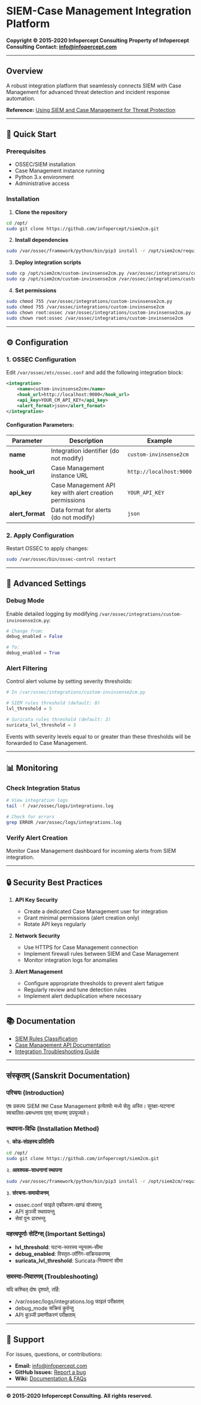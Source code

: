 # SIEM-Case Management Integration Platform

**Copyright © 2015-2020 Infopercept Consulting**
**Property of Infopercept Consulting**
**Contact: info@infopercept.com**

---

## Overview

A robust integration platform that seamlessly connects SIEM with Case Management for advanced threat detection and incident response automation.

**Reference:** [Using SIEM and Case Management for Threat Protection](https://wazuh.com/blog/using-wazuh-and-thehive-for-threat-protection-and-incident-response/)

---

## 🚀 Quick Start

### Prerequisites
- OSSEC/SIEM installation
- Case Management instance running
- Python 3.x environment
- Administrative access

### Installation

1. **Clone the repository**
```bash
cd /opt/
sudo git clone https://github.com/infopercept/siem2cm.git
```

2. **Install dependencies**
```bash
sudo /var/ossec/framework/python/bin/pip3 install -r /opt/siem2cm/requirements.txt
```

3. **Deploy integration scripts**
```bash
sudo cp /opt/siem2cm/custom-invinsense2cm.py /var/ossec/integrations/custom-invinsense2cm.py
sudo cp /opt/siem2cm/custom-invinsense2cm /var/ossec/integrations/custom-invinsense2cm
```

4. **Set permissions**
```bash
sudo chmod 755 /var/ossec/integrations/custom-invinsense2cm.py
sudo chmod 755 /var/ossec/integrations/custom-invinsense2cm
sudo chown root:ossec /var/ossec/integrations/custom-invinsense2cm.py
sudo chown root:ossec /var/ossec/integrations/custom-invinsense2cm
```

---

## ⚙️ Configuration

### 1. OSSEC Configuration

Edit `/var/ossec/etc/ossec.conf` and add the following integration block:

```xml
<integration>
    <name>custom-invinsense2cm</name>
    <hook_url>http://localhost:9000</hook_url>
    <api_key>YOUR_CM_API_KEY</api_key>
    <alert_format>json</alert_format>
</integration>
```

#### Configuration Parameters:

| Parameter | Description | Example |
|-----------|-------------|---------|
| **name** | Integration identifier (do not modify) | `custom-invinsense2cm` |
| **hook_url** | Case Management instance URL | `http://localhost:9000` |
| **api_key** | Case Management API key with alert creation permissions | `YOUR_API_KEY` |
| **alert_format** | Data format for alerts (do not modify) | `json` |

### 2. Apply Configuration

Restart OSSEC to apply changes:
```bash
sudo /var/ossec/bin/ossec-control restart
```

---

## 🔧 Advanced Settings

### Debug Mode

Enable detailed logging by modifying `/var/ossec/integrations/custom-invinsense2cm.py`:

```python
# Change from:
debug_enabled = False

# To:
debug_enabled = True
```

### Alert Filtering

Control alert volume by setting severity thresholds:

```python
# In /var/ossec/integrations/custom-invinsense2cm.py

# SIEM rules threshold (default: 0)
lvl_threshold = 5

# Suricata rules threshold (default: 3)
suricata_lvl_threshold = 3
```

Events with severity levels equal to or greater than these thresholds will be forwarded to Case Management.

---

## 📊 Monitoring

### Check Integration Status
```bash
# View integration logs
tail -f /var/ossec/logs/integrations.log

# Check for errors
grep ERROR /var/ossec/logs/integrations.log
```

### Verify Alert Creation
Monitor Case Management dashboard for incoming alerts from SIEM integration.

---

## 🔒 Security Best Practices

1. **API Key Security**
   - Create a dedicated Case Management user for integration
   - Grant minimal permissions (alert creation only)
   - Rotate API keys regularly

2. **Network Security**
   - Use HTTPS for Case Management connection
   - Implement firewall rules between SIEM and Case Management
   - Monitor integration logs for anomalies

3. **Alert Management**
   - Configure appropriate thresholds to prevent alert fatigue
   - Regularly review and tune detection rules
   - Implement alert deduplication where necessary

---

## 📚 Documentation

- [SIEM Rules Classification](https://documentation.wazuh.com/3.12/user-manual/ruleset/rules-classification.html)
- [Case Management API Documentation](https://github.com/CaseManagement-Project/CM-Docs/blob/master/api/README.md)
- [Integration Troubleshooting Guide](https://github.com/infopercept/siem2cm/wiki)

---

## संस्कृतम् (Sanskrit Documentation)

### परिचयः (Introduction)

एषः प्रकल्पः SIEM तथा Case Management इत्येतयोः मध्ये सेतुः अस्ति। सुरक्षा-घटनानां स्वचालित-प्रबन्धनाय एतत् साधनम् उपयुज्यते।

### स्थापना-विधिः (Installation Method)

१. **कोड-संग्रहस्य प्रतिलिपिः**
```bash
cd /opt/
sudo git clone https://github.com/infopercept/siem2cm.git
```

२. **आवश्यक-साधनानां स्थापना**
```bash
sudo /var/ossec/framework/python/bin/pip3 install -r /opt/siem2cm/requirements.txt
```

३. **संरचना-समायोजनम्**
   - ossec.conf फाइले एकीकरण-खण्डं योजयन्तु
   - API कुञ्जी स्थापयन्तु
   - सेवां पुनः प्रारभन्तु

### महत्त्वपूर्णाः सेटिंग्स् (Important Settings)

- **lvl_threshold**: घटना-स्तरस्य न्यूनतम-सीमा
- **debug_enabled**: विस्तृत-लॉगिंग-सक्रियकरणम्
- **suricata_lvl_threshold**: Suricata-नियमानां सीमा

### समस्या-निवारणम् (Troubleshooting)

यदि कश्चित् दोषः दृश्यते, तर्हि:
- /var/ossec/logs/integrations.log फाइलं परीक्षताम्
- debug_mode सक्रियं कुर्वन्तु
- API कुञ्जी प्रमाणीकरणं परीक्षताम्

---

## 🤝 Support

For issues, questions, or contributions:
- **Email:** info@infopercept.com
- **GitHub Issues:** [Report a bug](https://github.com/infopercept/siem2cm/issues)
- **Wiki:** [Documentation & FAQs](https://github.com/infopercept/siem2cm/wiki)

---

**© 2015-2020 Infopercept Consulting. All rights reserved.**
